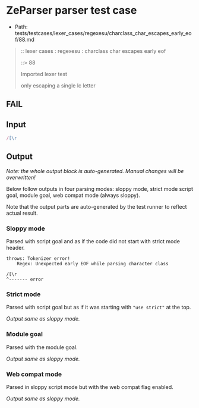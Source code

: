 # ZeParser parser test case

- Path: tests/testcases/lexer_cases/regexesu/charclass_char_escapes_early_eof/88.md

> :: lexer cases : regexesu : charclass char escapes early eof
>
> ::> 88
>
> Imported lexer test
>
> only escaping a single lc letter

## FAIL

## Input

`````js
/[\r
`````

## Output

_Note: the whole output block is auto-generated. Manual changes will be overwritten!_

Below follow outputs in four parsing modes: sloppy mode, strict mode script goal, module goal, web compat mode (always sloppy).

Note that the output parts are auto-generated by the test runner to reflect actual result.

### Sloppy mode

Parsed with script goal and as if the code did not start with strict mode header.

`````
throws: Tokenizer error!
    Regex: Unexpected early EOF while parsing character class

/[\r
^------- error
`````

### Strict mode

Parsed with script goal but as if it was starting with `"use strict"` at the top.

_Output same as sloppy mode._

### Module goal

Parsed with the module goal.

_Output same as sloppy mode._

### Web compat mode

Parsed in sloppy script mode but with the web compat flag enabled.

_Output same as sloppy mode._
